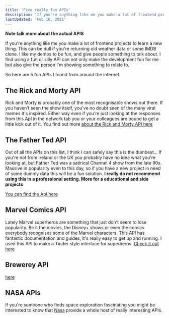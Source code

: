 ```yaml
---
title: 'Five really fun APIs'
description: "If you're anything like me you make a lot of frontend projects to learn a new thing. This can be dull if you're returning old weather data or some IMDB clone."
lastUpdated: 'Feb 16, 2021'
---
```


**Note talk more about the actual APIS**

If you're anything like me you make a lot of frontend projects to learn a new thing. This can be dull if you're returning old weather data or some IMDB clone. I like my demos to be fun, and give people something to talk about. I find using a fun or silly API can not only make the development fun for me but also give the person I'm showing something to relate to.

So here are 5 fun APIs I found from around the internet.

## The Rick and Morty API

Rick and Morty is probably one of the most recognisable shows out there. If you haven't seen the show itself, you've no doubt seen of the many
viral memes it's inspired. Either way even if you're just looking at the responses from this ApI in the network tab you or your colleagues are
bound to get a little kick out of it. You find out more [about the Rick and Morty API here](https://rickandmortyapi.com/)

## The Father Ted API

Out of all the APIs on this list, I think I can safely say this is the dumbest... If you're not from Ireland or the UK you probably have no idea what you're looking at, but Father Ted was a satirical Channel 4 show from the late 90s. Massive in popularity even to this day, so if you have a new project in need of some dummy data this will be a fun solution. **I really do not recommend using this in a professional setting. More for a educational and side projects**

[You can find the ApI here](https://fatherted.irish/)

## Marvel Comics API

Lately Marvel superheros are something that just don't seem to lose popularity. Be it the movies, the Disney+ shows or even the comics everybody recognises some of the Marvel characters. This API has fantastic documentation and guides, it's really easy to get up and running. I used this API to make a Tinder style interface for superheros. [Check it out here](https://developer.marvel.com/)

## Brewerey API

[here](https://www.brewerydb.com/)

## NASA APIs

If you're someone who finds space exploration fascinating you might be interested to know that [Nasa](https://api.nasa.gov/) provide a whole host of really interesting APIs.
